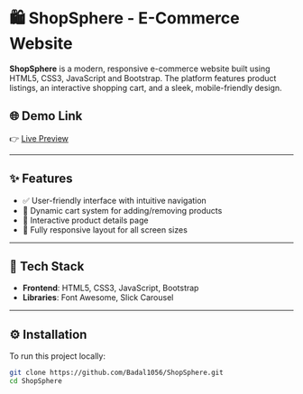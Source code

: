 # 🛍️ ShopSphere - E-Commerce Website

**ShopSphere** is a modern, responsive e-commerce website built using HTML5, CSS3, JavaScript and Bootstrap. The platform features product listings, an interactive shopping cart, and a sleek, mobile-friendly design.

## 🌐 Demo Link  
👉 [Live Preview](https://shopsphere-badaljha.netlify.app/)

---

## ✨ Features

- ✅ User-friendly interface with intuitive navigation  
- 🛒 Dynamic cart system for adding/removing products  
- 📄 Interactive product details page  
- 📱 Fully responsive layout for all screen sizes  

---

## 🔧 Tech Stack

- **Frontend**: HTML5, CSS3, JavaScript, Bootstrap
- **Libraries**: Font Awesome, Slick Carousel  

---

## ⚙️ Installation

To run this project locally:

```bash
git clone https://github.com/Badal1056/ShopSphere.git
cd ShopSphere
